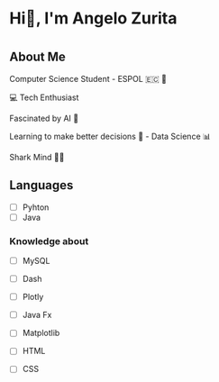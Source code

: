 <h1>Hi👋, I'm Angelo Zurita<h1>
<h2> About Me </h2>
  
Computer Science Student - ESPOL 🇪🇨 🐢

💻 Tech Enthusiast
  
Fascinated by AI 🤖

Learning to make better decisions 🐍 - Data Science 📊

Shark Mind 🦈🧠


<h2>Languages</h2>

- [ ] Pyhton
- [ ] Java 

<h3>Knowledge about</h3>

- [ ] MySQL
- [ ] Dash
- [ ] Plotly
- [ ] Java Fx 
- [ ] Matplotlib
- [ ] HTML 
- [ ] CSS





<!--
**aszurita/aszurita** is a ✨ _special_ ✨ repository because its `README.md` (this file) appears on your GitHub profile.

Here are some ideas to get you started:

- 🔭 I’m currently working on ...
- 🌱 I’m currently learning ...
- 👯 I’m looking to collaborate on ...
- 🤔 I’m looking for help with ...
- 💬 Ask me about ...
- 📫 How to reach me: ...
- 😄 Pronouns: ...
- ⚡ Fun fact: ...
-->
